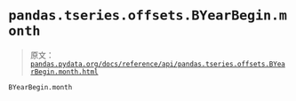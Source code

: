 # `pandas.tseries.offsets.BYearBegin.month`

> 原文：[`pandas.pydata.org/docs/reference/api/pandas.tseries.offsets.BYearBegin.month.html`](https://pandas.pydata.org/docs/reference/api/pandas.tseries.offsets.BYearBegin.month.html)

```py
BYearBegin.month
```
